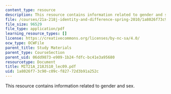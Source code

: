 ```yaml
---
content_type: resource
description: This resource contains information related to gender and sex.
file: /courses/21a-218j-identity-and-difference-spring-2010/1a8026f73c90c09cf82772d3b91a252c_MIT21A_218JS10_lec09.pdf
file_size: 96529
file_type: application/pdf
learning_resource_types: []
license: https://creativecommons.org/licenses/by-nc-sa/4.0/
ocw_type: OCWFile
parent_title: Study Materials
parent_type: CourseSection
parent_uid: 06dd9873-e909-1b24-fdfc-bc41e3a95680
resourcetype: Document
title: MIT21A_218JS10_lec09.pdf
uid: 1a8026f7-3c90-c09c-f827-72d3b91a252c
---
```

This resource contains information related to gender and sex.